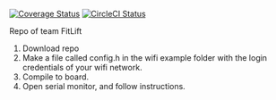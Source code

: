[![Coverage Status](https://img.shields.io/coveralls/FitLift/FitLift/master.svg?style=flat)](https://coveralls.io/github/FitLift/FitLift?branch=master) [![CircleCI Status](https://circleci.com/gh/FitLift/FitLift.svg?style=shield&circle-token=:circle-token)](https://circleci.com/gh/FitLift/FitLift)

Repo of team FitLift

1. Download repo
2. Make a file called config.h in the wifi example folder with the login credentials of your wifi network.
3. Compile to board.
4. Open serial monitor, and follow instructions.
